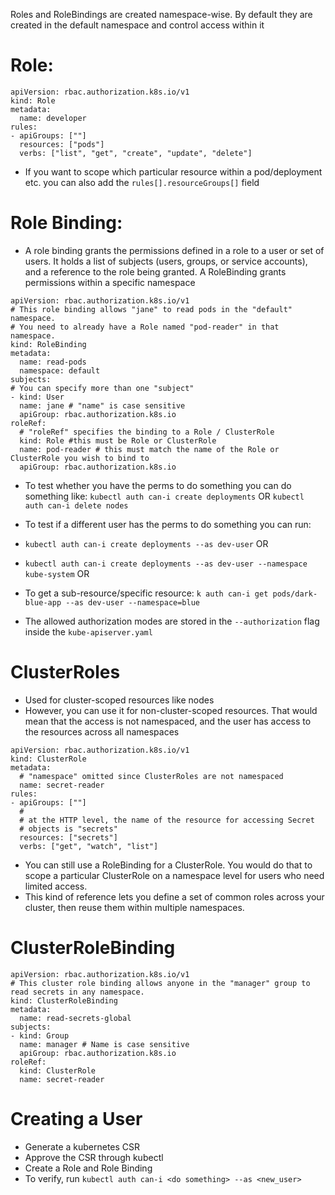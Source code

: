 Roles and RoleBindings are created namespace-wise. By default they are created in the default namespace and control access within it

# Role:

```
apiVersion: rbac.authorization.k8s.io/v1
kind: Role
metadata:
  name: developer
rules:
- apiGroups: [""]
  resources: ["pods"]
  verbs: ["list", "get", "create", "update", "delete"]
```
- If you want to scope which particular resource within a pod/deployment etc. you can also add the `rules[].resourceGroups[]` field


# Role Binding:
- A role binding grants the permissions defined in a role to a user or set of users. It holds a list of subjects (users, groups, or service accounts), and a reference to the role being granted. A RoleBinding grants permissions within a specific namespace

```
apiVersion: rbac.authorization.k8s.io/v1
# This role binding allows "jane" to read pods in the "default" namespace.
# You need to already have a Role named "pod-reader" in that namespace.
kind: RoleBinding
metadata:
  name: read-pods
  namespace: default
subjects:
# You can specify more than one "subject"
- kind: User
  name: jane # "name" is case sensitive
  apiGroup: rbac.authorization.k8s.io
roleRef:
  # "roleRef" specifies the binding to a Role / ClusterRole
  kind: Role #this must be Role or ClusterRole
  name: pod-reader # this must match the name of the Role or ClusterRole you wish to bind to
  apiGroup: rbac.authorization.k8s.io
```


- To test whether you have the perms to do something you can do something like:
`kubectl auth can-i create deployments` OR `kubectl auth can-i delete nodes`

- To test if a different user has the perms to do something you can run:
- `kubectl auth can-i create deployments --as dev-user` OR
- `kubectl auth can-i create deployments --as dev-user --namespace kube-system` OR
- To get a sub-resource/specific resource: `k auth can-i get pods/dark-blue-app --as dev-user --namespace=blue`

- The allowed authorization modes are stored in the `--authorization` flag inside the `kube-apiserver.yaml`


# ClusterRoles
- Used for cluster-scoped resources like nodes
- However, you can use it for non-cluster-scoped resources. That would mean that the access is not namespaced, and the user has access to the resources across all namespaces

```
apiVersion: rbac.authorization.k8s.io/v1
kind: ClusterRole
metadata:
  # "namespace" omitted since ClusterRoles are not namespaced
  name: secret-reader
rules:
- apiGroups: [""]
  #
  # at the HTTP level, the name of the resource for accessing Secret
  # objects is "secrets"
  resources: ["secrets"]
  verbs: ["get", "watch", "list"]
```

- You can still use a RoleBinding for a ClusterRole. You would do that to scope a particular ClusterRole on a namespace level for users who need limited access.
- This kind of reference lets you define a set of common roles across your cluster, then reuse them within multiple namespaces.


# ClusterRoleBinding
```
apiVersion: rbac.authorization.k8s.io/v1
# This cluster role binding allows anyone in the "manager" group to read secrets in any namespace.
kind: ClusterRoleBinding
metadata:
  name: read-secrets-global
subjects:
- kind: Group
  name: manager # Name is case sensitive
  apiGroup: rbac.authorization.k8s.io
roleRef:
  kind: ClusterRole
  name: secret-reader
```

# Creating a User 
- Generate a kubernetes CSR
- Approve the CSR through kubectl
- Create a Role and Role Binding
- To verify, run `kubectl auth can-i <do something> --as <new_user>`